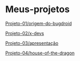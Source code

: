 # Meus-projetos

<a href="origem-do-bugdroid" target="blank" rel="external">Projeto-01/origem-do-bugdroid</a>

<a href="x-devs" target="blank" rel="external">Projeto-02/x-devs</a>

<a href="apresentacao" target="blank" rel="external">Projeto-03/apresentação</a>

<a href="house-of-the-dragon/" target="blank" rel="external">Projeto-04/house-of-the-dragon</a>


